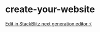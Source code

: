 # create-your-website

[Edit in StackBlitz next generation editor ⚡️](https://stackblitz.com/~/github.com/tijanaba/create-your-website)